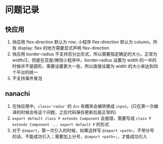 # 问题记录

## 快应用

1. 快应用 flex-direction 默认为 row; 小程序 flex-direction 默认为 column。所有 display: flex 的地方需要显式声明 flex-direction
2. 快应用 border-radius 不支持百分比形式，所以需要指定确定的大小。正常为 width/2，但是在百度/微信小程序中，border-radius 设置为 width 的一半的时候并不是圆形，需要设置更大一些，所以直接设置为 width 的大小来达到四个平台的统一
3. 不支持事件冒泡


## nanachi
1. 在快应用中，`class='radio'` 的 `div` 有概率会被转换成 `input`。(只在第一次编译的时候会有这个问题，之后代码保存更新后是正常的)
2. `export default class P extends Component` 会报错，需要写成 `class P extends Component ... export default P` 的形式
3. 对于 `@import`，第一次引入的时候，如果这样写 `@import <path>`，不带分号的话，不能成功引入；需要加上分号，`@import <path>;`，才能成功引入
